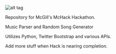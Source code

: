 ![alt tag](http://i.imgur.com/nvplrZQ.jpg) 

Repository for McGill's McHack Hackathon.

Music Parser and Random Song Generator

Utilizes Python, Twitter Bootstrap and various APIs.

Add more stuff when Hack is nearing completion.





